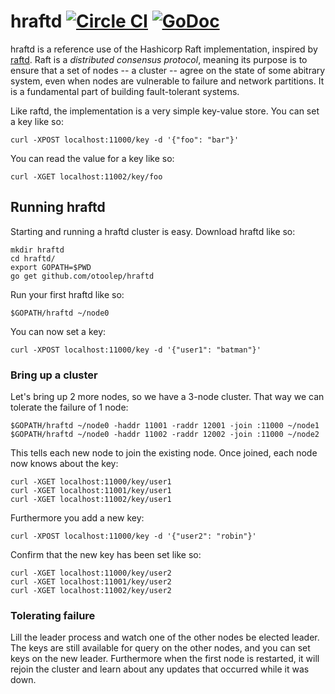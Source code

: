 hraftd [![Circle CI](https://circleci.com/gh/otoolep/hraftd/tree/master.svg?style=svg)](https://circleci.com/gh/otoolep/hraftd/tree/master) [![GoDoc](https://godoc.org/github.com/otoolep/hraftd?status.png)](https://godoc.org/github.com/otoolep/hraftd)
======

hraftd is a reference use of the Hashicorp Raft implementation, inspired by [raftd](https://github.com/goraft/raftd). Raft is a _distributed consensus protocol_, meaning its purpose is to ensure that a set of nodes -- a cluster -- agree on the state of some abitrary system, even when nodes are vulnerable to failure and network partitions. It is a fundamental part of building fault-tolerant systems.

Like raftd, the implementation is a very simple key-value store. You can set a key like so:

`curl -XPOST localhost:11000/key -d '{"foo": "bar"}'`

You can read the value for a key like so:

`curl -XGET localhost:11002/key/foo`

## Running hraftd
Starting and running a hraftd cluster is easy. Download hraftd like so:

```
mkdir hraftd
cd hraftd/
export GOPATH=$PWD
go get github.com/otoolep/hraftd
```

Run your first hraftd like so:

`$GOPATH/hraftd ~/node0`

You can now set a key:

`curl -XPOST localhost:11000/key -d '{"user1": "batman"}'`

### Bring up a cluster
Let's bring up 2 more nodes, so we have a 3-node cluster. That way we can tolerate the failure of 1 node:

```
$GOPATH/hraftd ~/node0 -haddr 11001 -raddr 12001 -join :11000 ~/node1
$GOPATH/hraftd ~/node0 -haddr 11002 -raddr 12002 -join :11000 ~/node2
```

This tells each new node to join the existing node. Once joined, each node now knows about the key:

```
curl -XGET localhost:11000/key/user1
curl -XGET localhost:11001/key/user1
curl -XGET localhost:11002/key/user1
```

Furthermore you add a new key:

`curl -XPOST localhost:11000/key -d '{"user2": "robin"}'`

Confirm that the new key has been set like so:

```
curl -XGET localhost:11000/key/user2
curl -XGET localhost:11001/key/user2
curl -XGET localhost:11002/key/user2
```

### Tolerating failure
Lill the leader process and watch one of the other nodes be elected leader. The keys are still available for query on the other nodes, and you can set keys on the new leader. Furthermore when the first node is restarted, it will rejoin the cluster and learn about any updates that occurred while it was down.
